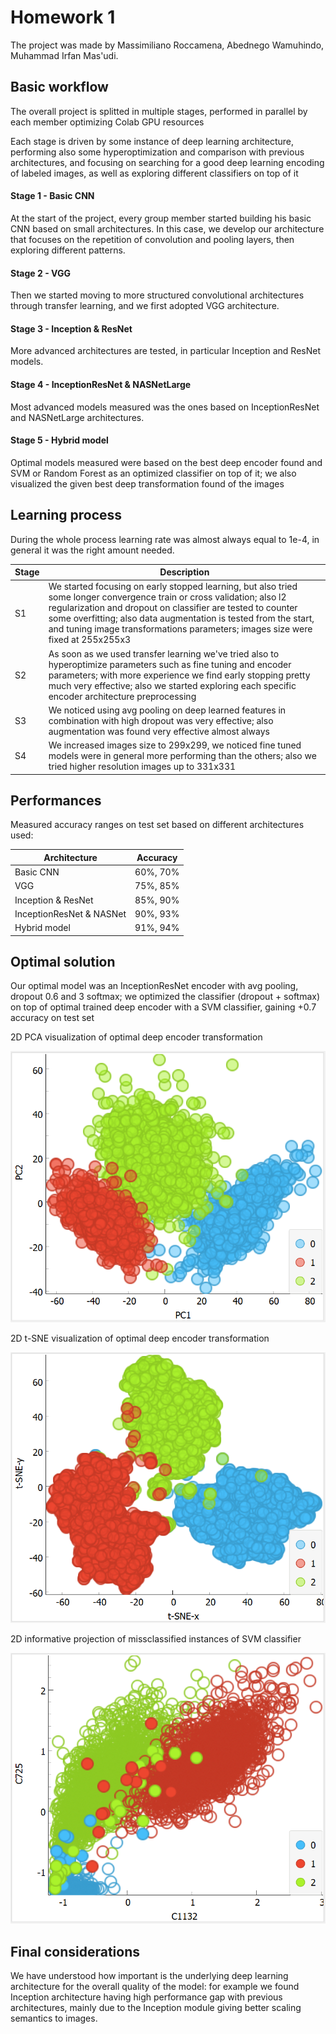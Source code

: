 # Homework 1
The project was made by Massimiliano Roccamena, Abednego Wamuhindo, Muhammad Irfan Mas'udi.

## Basic workflow

The overall project is splitted in multiple stages, performed in parallel by each member optimizing Colab GPU resources

Each stage is driven by some instance of deep learning architecture, performing also some hyperoptimization and comparison with previous architectures, and focusing on searching for a good deep learning encoding of labeled images, as well as exploring different classifiers on top of it

#### Stage 1 - Basic CNN
At the start of the project, every group member started building his basic CNN based on small architectures. In this case, we develop our architecture that focuses on the repetition of convolution and pooling layers, then exploring different patterns.

#### Stage 2 - VGG
Then we started moving to more structured convolutional architectures through transfer learning, and we first adopted VGG architecture.

#### Stage 3 - Inception & ResNet
More advanced architectures are tested, in particular Inception and ResNet models.

#### Stage 4 - InceptionResNet & NASNetLarge
Most advanced models measured was the ones based on InceptionResNet and NASNetLarge architectures.

#### Stage 5 - Hybrid model
Optimal models measured were based on the best deep encoder found and SVM or Random Forest as an optimized classifier on top of it; we also visualized the given best deep transformation found of the images

## Learning process
During the whole process learning rate was almost always equal to 1e-4, in general it was the right amount needed.

| Stage | Description |
| ------ | ------ |
| S1 | We started focusing on early stopped learning, but also tried some longer convergence train or cross validation; also l2 regularization and dropout on classifier are tested to counter some overfitting; also data augmentation is tested from the start, and tuning image transformations parameters; images size were fixed at 255x255x3 |
| S2 | As soon as we used transfer learning we've tried also to hyperoptimize parameters such as fine tuning and encoder parameters; with more experience we find early stopping pretty much very effective; also we started exploring each specific encoder architecture preprocessing |
| S3 | We noticed using avg pooling on deep learned features in combination with high dropout was very effective; also augmentation was found very effective almost always |
| S4 | We increased images size to 299x299, we noticed fine tuned models were in general more performing than the others; also we tried higher resolution images up to 331x331 |

## Performances
Measured accuracy ranges on test set based on different architectures used:

| Architecture | Accuracy |
| ------ | ------ |
| Basic CNN | 60%, 70% |
| VGG | 75%, 85% |
| Inception & ResNet | 85%, 90% |
| InceptionResNet & NASNet | 90%, 93% |
| Hybrid model | 91%, 94% |

## Optimal solution

Our optimal model was an InceptionResNet encoder with avg pooling, dropout 0.6 and 3 softmax; we optimized the classifier (dropout + softmax) on top of optimal trained deep encoder with a SVM classifier, gaining +0.7 accuracy on test set

2D PCA visualization of optimal deep encoder transformation

![PCA](PCA.PNG)

2D t-SNE visualization of optimal deep encoder transformation

![t-SNE](t-SNE.PNG)

2D informative projection of missclassified instances of SVM classifier

![missclassified](missclassified.PNG)

## Final considerations
We have understood how important is the underlying deep learning architecture for the overall quality of the model: for example we found Inception architecture having high performance gap with previous architectures, mainly due to the Inception module giving better scaling semantics to images.

